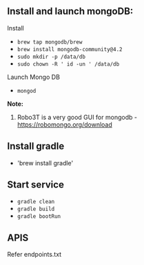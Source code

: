 Install and launch mongoDB:
-
Install 

-  `brew tap mongodb/brew`
-  `brew install mongodb-community@4.2`
-  `sudo mkdir -p /data/db`
-  `sudo chown -R ' id -un ' /data/db`

Launch Mongo DB
-   `mongod` 

**Note:**
1. Robo3T is a very good GUI for mongodb - https://robomongo.org/download 

Install gradle
-
- 'brew install gradle'


Start service
-

- `gradle clean`
- `gradle build`
- `gradle bootRun`

APIS
-
Refer endpoints.txt